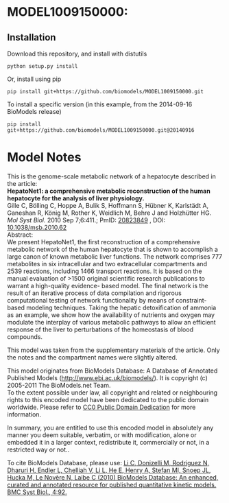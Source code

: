 # MODEL1009150000: 

## Installation

Download this repository, and install with distutils

`python setup.py install`

Or, install using pip

`pip install git+https://github.com/biomodels/MODEL1009150000.git`

To install a specific version (in this example, from the 2014-09-16 BioModels release)

`pip install git+https://github.com/biomodels/MODEL1009150000.git@20140916`


# Model Notes


This is the genome-scale metabolic network of a hepatocyte described in the
article:  
**HepatoNet1: a comprehensive metabolic reconstruction of the human hepatocyte for the analysis of liver physiology.**   
Gille C, Bölling C, Hoppe A, Bulik S, Hoffmann S, Hübner K, Karlstädt A,
Ganeshan R, König M, Rother K, Weidlich M, Behre J and Holzhütter HG. _Mol
Syst Biol._ 2010 Sep 7;6:411.; PmID:
[20823849](http://www.ncbi.nlm.nih.gov/pubmed/20823849) , DOI:
[10.1038/msb.2010.62](dx.doi.org/10.1038/msb.2010.62)  
Abstract:  
We present HepatoNet1, the first reconstruction of a comprehensive metabolic
network of the human hepatocyte that is shown to accomplish a large canon of
known metabolic liver functions. The network comprises 777 metabolites in six
intracellular and two extracellular compartments and 2539 reactions, including
1466 transport reactions. It is based on the manual evaluation of >1500
original scientific research publications to warrant a high-quality evidence-
based model. The final network is the result of an iterative process of data
compilation and rigorous computational testing of network functionality by
means of constraint-based modeling techniques. Taking the hepatic
detoxification of ammonia as an example, we show how the availability of
nutrients and oxygen may modulate the interplay of various metabolic pathways
to allow an efficient response of the liver to perturbations of the
homeostasis of blood compounds.

This model was taken from the supplementary materials of the article. Only the
notes and the compartment names were slightly altered.

This model originates from BioModels Database: A Database of Annotated
Published Models (http://www.ebi.ac.uk/biomodels/). It is copyright (c)
2005-2011 The BioModels.net Team.  
To the extent possible under law, all copyright and related or neighbouring
rights to this encoded model have been dedicated to the public domain
worldwide. Please refer to [CC0 Public Domain
Dedication](http://creativecommons.org/publicdomain/zero/1.0/) for more
information.

In summary, you are entitled to use this encoded model in absolutely any
manner you deem suitable, verbatim, or with modification, alone or embedded it
in a larger context, redistribute it, commercially or not, in a restricted way
or not..  
  
To cite BioModels Database, please use: [Li C, Donizelli M, Rodriguez N,
Dharuri H, Endler L, Chelliah V, Li L, He E, Henry A, Stefan MI, Snoep JL,
Hucka M, Le Novère N, Laibe C (2010) BioModels Database: An enhanced, curated
and annotated resource for published quantitative kinetic models. BMC Syst
Biol., 4:92.](http://www.ncbi.nlm.nih.gov/pubmed/20587024)


